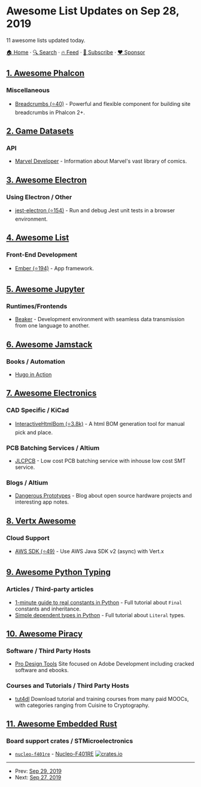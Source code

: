 # Awesome List Updates on Sep 28, 2019

11 awesome lists updated today.

[🏠 Home](/README.md) · [🔍 Search](https://www.trackawesomelist.com/search/) · [🔥 Feed](https://www.trackawesomelist.com/rss.xml) · [📮 Subscribe](https://trackawesomelist.us17.list-manage.com/subscribe?u=d2f0117aa829c83a63ec63c2f&id=36a103854c) · [❤️  Sponsor](https://github.com/sponsors/theowenyoung)



## [1. Awesome Phalcon](/content/phalcon/awesome-phalcon/README.md)

### Miscellaneous

*   [Breadcrumbs (⭐40)](https://github.com/sergeyklay/breadcrumbs) - Powerful and flexible component for building site breadcrumbs in Phalcon 2+.

## [2. Game Datasets](/content/leomaurodesenv/game-datasets/README.md)

### API

*   [Marvel Developer](https://developer.marvel.com/) - Information about Marvel's vast library of comics.

## [3. Awesome Electron](/content/sindresorhus/awesome-electron/README.md)

### Using Electron / Other

*   [jest-electron (⭐154)](https://github.com/hustcc/jest-electron) - Run and debug Jest unit tests in a browser environment.

## [4. Awesome List](/content/sindresorhus/awesome/README.md)

### Front-End Development

*   [Ember (⭐194)](https://github.com/ember-community-russia/awesome-ember#readme) - App framework.

## [5. Awesome Jupyter](/content/markusschanta/awesome-jupyter/README.md)

### Runtimes/Frontends

*   [Beaker](http://beakerx.com/) - Development environment with seamless data transmission from one language to another.

## [6. Awesome Jamstack](/content/automata/awesome-jamstack/README.md)

### Books / Automation

*   [Hugo in Action](https://www.manning.com/books/hugo-in-action)

## [7. Awesome Electronics](/content/kitspace/awesome-electronics/README.md)

### CAD Specific / KiCad

*   [InteractiveHtmlBom (⭐3.8k)](https://github.com/openscopeproject/InteractiveHtmlBom) - A html BOM generation tool for manual pick and place.

### PCB Batching Services / Altium

*   [JLCPCB](https://jlcpcb.com/) - Low cost PCB batching service with inhouse low cost SMT service.

### Blogs / Altium

*   [Dangerous Prototypes](http://dangerousprototypes.com/blog/) - Blog about open source hardware projects and interesting app notes.

## [8. Vertx Awesome](/content/vert-x3/vertx-awesome/README.md)

### Cloud Support

*   [AWS SDK (⭐49)](https://github.com/reactiverse/aws-sdk) - Use AWS Java SDK v2 (async) with Vert.x

## [9. Awesome Python Typing](/content/typeddjango/awesome-python-typing/README.md)

### Articles / Third-party articles

*   [1-minute guide to real constants in Python](https://sobolevn.me/2018/07/real-python-contants) - Full tutorial about `Final` constants and inheritance.
*   [Simple dependent types in Python](https://sobolevn.me/2019/01/simple-dependent-types-in-python) - Full tutorial about `Literal` types.

## [10. Awesome Piracy](/content/Igglybuff/awesome-piracy/README.md)

### Software / Third Party Hosts

*   [Pro Design Tools](https://prodesigntools.com) Site focused on Adobe Development including cracked software and ebooks.

### Courses and Tutorials / Third Party Hosts

*   [tut4dl](https://tut4dl.com/) Download tutorial and training courses from many paid MOOCs, with categories ranging from Cuisine to Cryptography.

## [11. Awesome Embedded Rust](/content/rust-embedded/awesome-embedded-rust/README.md)

### Board support crates / STMicroelectronics

*   [`nucleo-f401re`](https://github.com/jkristell/nucleo-f401re.git) - [Nucleo-F401RE](https://www.st.com/en/evaluation-tools/nucleo-f401re.html) [![crates.io](https://img.shields.io/crates/v/nucleo-f401re.svg)](https://crates.io/crates/nucleo-f401re)

---

- Prev: [Sep 29, 2019](/content/2019/09/29/README.md)
- Next: [Sep 27, 2019](/content/2019/09/27/README.md)